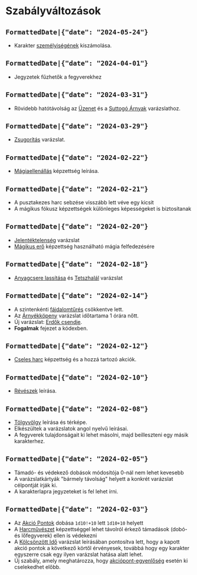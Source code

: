 # Szabályváltozások

## `FormattedDate|{"date": "2024-05-24"}`

* Karakter [személyiségének](character:personality) kiszámolása.


## `FormattedDate|{"date": "2024-04-01"}`

* Jegyzetek fűzhetők a fegyverekhez

## `FormattedDate|{"date": "2024-03-31"}`

* Rövidebb hatótávolság az [Üzenet](spell:message) és a [Suttogó Árnyak](spell:whispering_shadows) varázslathoz.

## `FormattedDate|{"date": "2024-03-29"}`

* [Zsugorítás](spell:shrink) varázslat.

## `FormattedDate|{"date": "2024-02-22"}`

* [Mágiaellenállás](skill:magic_resistance) képzettség leírása.


## `FormattedDate|{"date": "2024-02-21"}`

* A pusztakezes harc sebzése visszább lett véve egy kicsit
* A mágikus fókusz képzettségek különleges képességeket is biztosítanak


## `FormattedDate|{"date": "2024-02-20"}`

* [Jelentéktelenség](spell:insignificance) varázslat
* [Mágikus erő](skill:magic_force) képzettség használható mágia felfedezésére


## `FormattedDate|{"date": "2024-02-18"}`

* [Anyagcsere lassítása](spell:slow_metabolism) és [Tetszhalál](spell:suspended_animation) varázslat


## `FormattedDate|{"date": "2024-02-14"}`

* A szintenkénti [fájdalomtűrés](character:fp) csökkentve lett.
* Az [Árnyékköpeny](spell:cloak_of_shadow) varázslat időtartama 1 órára nőtt.
* Új varázslat: [Erdők csendje](spell:silence_of_forests).
* **Fogalmak** fejezet a kódexben.


## `FormattedDate|{"date": "2024-02-12"}`

* [Cseles harc](skill:trick_fighting) képzettség és a hozzá tartozó akciók.

## `FormattedDate|{"date": "2024-02-10"}`

* [Révészek](world:realms:dragon_straits:organisations:ferrymen) leírása.

## `FormattedDate|{"date": "2024-02-08"}`

* [Tölgyvölgy](world:realms:dragon_straits:settlements:oakvale) leírása és térképe.
* Elkészültek a varázslatok angol nyelvű leírásai.
* A fegyverek tulajdonságait ki lehet másolni, majd beilleszteni egy másik karakterhez.

## `FormattedDate|{"date": "2024-02-05"}`

* Támadó- és védekező dobások módosítója 0-nál nem lehet kevesebb
* A varázslatkártyák "bármely távolság" helyett a konkrét varázslat célpontját írják ki.
* A karakterlapra jegyzeteket is fel lehet írni.

## `FormattedDate|{"date": "2024-02-03"}`

* Az [Akció Pontok](rule:combat) dobása `1d10!+10` lett `1d10+10` helyett
* A [Harcművészet](skill:martial_arts) képzettséggel lehet távolról érkező támadások (dobó- és lőfegyverek) ellen is védekezni
* A [Kölcsönzött Idő](spell:borrow_time) varázslat leírásában pontosítva lett, hogy a kapott akció pontok a következő körtől érvényesek, továbbá hogy egy karakter egyszerre csak egy ilyen varázslat hatása alatt lehet.
* Új szabály, amely meghatározza, hogy [akciópont-egyenlőség](rule:combat) esetén ki cselekedhet előbb.
